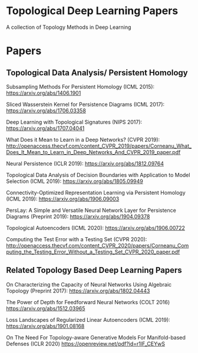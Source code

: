 # Topological Deep Learning Papers
A collection of Topology Methods in Deep Learning

# Papers

## Topological Data Analysis/ Persistent Homology

Subsampling Methods For Persistent Homology (ICML 2015): https://arxiv.org/abs/1406.1901

Sliced Wasserstein Kernel for Persistence Diagrams (ICML 2017): https://arxiv.org/abs/1706.03358

Deep Learning with Topological Signatures (NIPS 2017): https://arxiv.org/abs/1707.04041

What Does it Mean to Learn in a Deep Networks? (CVPR 2019): http://openaccess.thecvf.com/content_CVPR_2019/papers/Corneanu_What_Does_It_Mean_to_Learn_in_Deep_Networks_And_CVPR_2019_paper.pdf

Neural Persistence (ICLR 2019): https://arxiv.org/abs/1812.09764

Topological Data Analysis of Decision Boundaries with Application to Model Selection (ICML 2019): https://arxiv.org/abs/1805.09949

Connectivity-Optimized Representation Learning via Persistent Homology (ICML 2019): https://arxiv.org/abs/1906.09003

PersLay: A Simple and Versatile Neural Network Layer for Persistence Diagrams (Preprint 2019): https://arxiv.org/abs/1904.09378

Topological Autoencoders (ICML 2020): https://arxiv.org/abs/1906.00722

Computing the Test Error with a Testing Set (CVPR 2020): http://openaccess.thecvf.com/content_CVPR_2020/papers/Corneanu_Computing_the_Testing_Error_Without_a_Testing_Set_CVPR_2020_paper.pdf

## Related Topology Based Deep Learning Papers

On Characterizing the Capacity of Neural Networks Using Algebraic Topology (Preprint 2017): https://arxiv.org/abs/1802.04443

The Power of Depth for Feedforward Neural Networks (COLT 2016) https://arxiv.org/abs/1512.03965

Loss Landscapes of Regularized Linear Autoencoders (ICML 2019): https://arxiv.org/abs/1901.08168

On The Need For Topology-aware Generative Models For Manifold-based Defenses (ICLR 2020) https://openreview.net/pdf?id=r1lF_CEYwS
